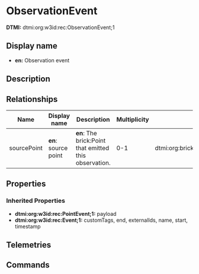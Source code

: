 # ObservationEvent
**DTMI:** dtmi:org:w3id:rec:ObservationEvent;1
## Display name
- **en:** Observation event
## Description
## Relationships
|Name|Display name|Description|Multiplicity|Target|Properties|
|-|-|-|-|-|-|
|sourcePoint|**en**: source point|**en**: The brick:Point that emitted this observation.|0-1|dtmi:org:brickschema:schema:Brick:Point;1|
## Properties
### Inherited Properties
* **dtmi:org:w3id:rec:PointEvent;1:** payload
* **dtmi:org:w3id:rec:Event;1:** customTags, end, externalIds, name, start, timestamp
## Telemetries
## Commands
